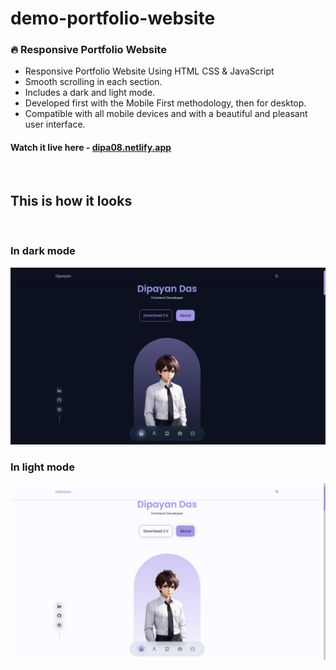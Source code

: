 # demo-portfolio-website

### 🔥 Responsive Portfolio Website

- Responsive Portfolio Website Using HTML CSS & JavaScript
- Smooth scrolling in each section.
- Includes a dark and light mode.
- Developed first with the Mobile First methodology, then for desktop.
- Compatible with all mobile devices and with a beautiful and pleasant user interface.


#### Watch it live here - [dipa08.netlify.app](https://dipa08.netlify.app/)

<br>

## This is how it looks

<br>

### In dark mode

![In dark mode](dark.png)

### In light mode

![In light mode](light.png)
